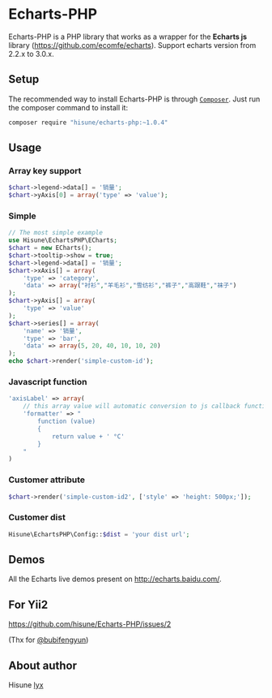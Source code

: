 Echarts-PHP
=============

Echarts-PHP is a PHP library that works as a wrapper for the **Echarts js** library (https://github.com/ecomfe/echarts). Support echarts version from 2.2.x to 3.0.x.

Setup
-----

The recommended way to install Echarts-PHP is through  [`Composer`](http://getcomposer.org). Just run the composer command to install it:
```sh
composer require "hisune/echarts-php:~1.0.4"
```

Usage
-----

### Array key support

```php
$chart->legend->data[] = '销量';
$chart->yAxis[0] = array('type' => 'value');
```

### Simple

```php
// The most simple example
use Hisune\EchartsPHP\ECharts;
$chart = new ECharts();
$chart->tooltip->show = true;
$chart->legend->data[] = '销量';
$chart->xAxis[] = array(
    'type' => 'category',
    'data' => array("衬衫","羊毛衫","雪纺衫","裤子","高跟鞋","袜子")
);
$chart->yAxis[] = array(
    'type' => 'value'
);
$chart->series[] = array(
    'name' => '销量',
    'type' => 'bar',
    'data' => array(5, 20, 40, 10, 10, 20)
);
echo $chart->render('simple-custom-id');
```

### Javascript function
```php
'axisLabel' => array(
    // this array value will automatic conversion to js callback function
    'formatter' => "
        function (value)
        {
            return value + ' °C'
        }
    "
)
```

### Customer attribute
```php
$chart->render('simple-custom-id2', ['style' => 'height: 500px;']);
```

### Customer dist
```php
Hisune\EchartsPHP\Config::$dist = 'your dist url';
```

Demos
-----

All the Echarts live demos present on http://echarts.baidu.com/.

For Yii2
-----

https://github.com/hisune/Echarts-PHP/issues/2

(Thx for [@bubifengyun](https://github.com/bubifengyun))

About author
-----
Hisune [lyx](http://hisune.com)
